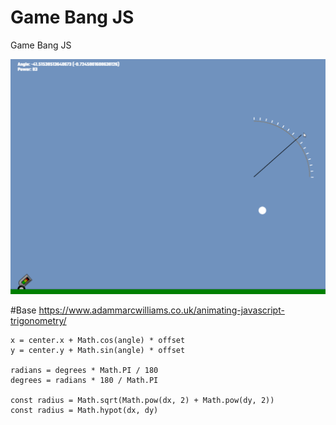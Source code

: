# Game Bang JS
Game Bang JS

![img1.png](https://github.com/difusao/GameBangJS/blob/DevTools/images/img1.png)

#Base
https://www.adammarcwilliams.co.uk/animating-javascript-trigonometry/

```
x = center.x + Math.cos(angle) * offset
y = center.y + Math.sin(angle) * offset

radians = degrees * Math.PI / 180
degrees = radians * 180 / Math.PI

const radius = Math.sqrt(Math.pow(dx, 2) + Math.pow(dy, 2))
const radius = Math.hypot(dx, dy)
```
